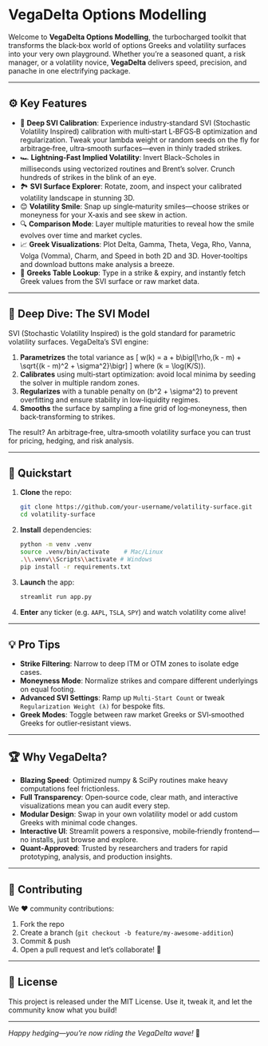 # VegaDelta Options Modelling

Welcome to **VegaDelta Options Modelling**, the turbocharged toolkit that transforms the black‑box world of options Greeks and volatility surfaces into your very own playground. Whether you’re a seasoned quant, a risk manager, or a volatility novice, **VegaDelta** delivers speed, precision, and panache in one electrifying package.

---

## ⚙️ Key Features

- 🧪 **Deep SVI Calibration**: Experience industry‑standard SVI (Stochastic Volatility Inspired) calibration with multi‑start L‑BFGS‑B optimization and regularization. Tweak your lambda weight or random seeds on the fly for arbitrage‑free, ultra‑smooth surfaces—even in thinly traded strikes.
- 🏎️ **Lightning‑Fast Implied Volatility**: Invert Black–Scholes in milliseconds using vectorized routines and Brent’s solver. Crunch hundreds of strikes in the blink of an eye.
- 🏞️ **SVI Surface Explorer**: Rotate, zoom, and inspect your calibrated volatility landscape in stunning 3D.
- 😊 **Volatility Smile**: Snap up single‑maturity smiles—choose strikes or moneyness for your X‑axis and see skew in action.
- 🔍 **Comparison Mode**: Layer multiple maturities to reveal how the smile evolves over time and market cycles.
- 📈 **Greek Visualizations**: Plot Delta, Gamma, Theta, Vega, Rho, Vanna, Volga (Vomma), Charm, and Speed in both 2D and 3D. Hover‑tooltips and download buttons make analysis a breeze.
- 🔢 **Greeks Table Lookup**: Type in a strike & expiry, and instantly fetch Greek values from the SVI surface or raw market data.

---

## 🧠 Deep Dive: The SVI Model

SVI (Stochastic Volatility Inspired) is the gold standard for parametric volatility surfaces. VegaDelta’s SVI engine:

1. **Parametrizes** the total variance as
   \[ w(k) = a + b\bigl[\rho\,(k - m) + \sqrt{(k - m)^2 + \sigma^2}\bigr] \]
   where \(k = \log(K/S)\).
2. **Calibrates** using multi‑start optimization: avoid local minima by seeding the solver in multiple random zones.
3. **Regularizes** with a tunable penalty on \(b^2 + \sigma^2\) to prevent overfitting and ensure stability in low‑liquidity regimes.
4. **Smooths** the surface by sampling a fine grid of log‑moneyness, then back‑transforming to strikes.

The result? An arbitrage‑free, ultra‑smooth volatility surface you can trust for pricing, hedging, and risk analysis.

---

## 🚀 Quickstart

1. **Clone** the repo:
   ```bash
   git clone https://github.com/your-username/volatility-surface.git
   cd volatility-surface
   ```

2. **Install** dependencies:
   ```bash
   python -m venv .venv
   source .venv/bin/activate    # Mac/Linux
   .\\.venv\\Scripts\\activate # Windows
   pip install -r requirements.txt
   ```

3. **Launch** the app:
   ```bash
   streamlit run app.py
   ```

4. **Enter** any ticker (e.g. `AAPL`, `TSLA`, `SPY`) and watch volatility come alive!

---

## 💡 Pro Tips

- **Strike Filtering**: Narrow to deep ITM or OTM zones to isolate edge cases.
- **Moneyness Mode**: Normalize strikes and compare different underlyings on equal footing.
- **Advanced SVI Settings**: Ramp up `Multi-Start Count` or tweak `Regularization Weight (λ)` for bespoke fits.
- **Greek Modes**: Toggle between raw market Greeks or SVI‑smoothed Greeks for outlier‑resistant views.

---

## 🏆 Why VegaDelta?

- **Blazing Speed**: Optimized numpy & SciPy routines make heavy computations feel frictionless.
- **Full Transparency**: Open‑source code, clear math, and interactive visualizations mean you can audit every step.
- **Modular Design**: Swap in your own volatility model or add custom Greeks with minimal code changes.
- **Interactive UI**: Streamlit powers a responsive, mobile‑friendly frontend—no installs, just browse and explore.
- **Quant‑Approved**: Trusted by researchers and traders for rapid prototyping, analysis, and production insights.

---

## 🤝 Contributing

We ❤️ community contributions:

1. Fork the repo  
2. Create a branch (`git checkout -b feature/my-awesome-addition`)  
3. Commit & push  
4. Open a pull request and let’s collaborate! 🚀

---

## 📜 License

This project is released under the MIT License. Use it, tweak it, and let the community know what you build!

---

*Happy hedging—you’re now riding the VegaDelta wave!* 🌊

